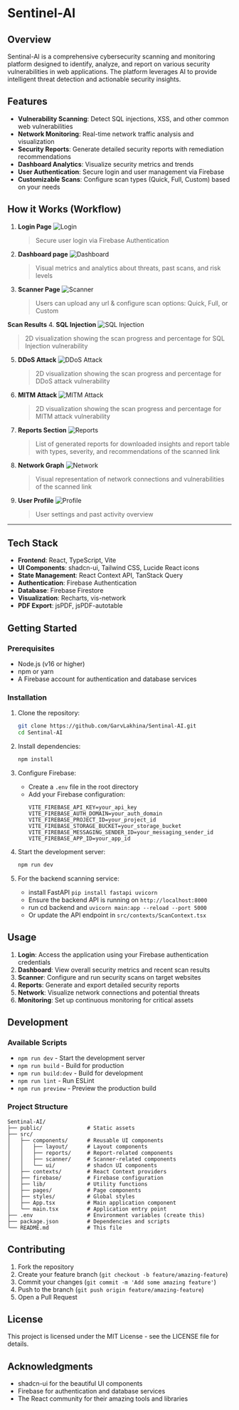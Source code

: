 # Sentinel-AI

## Overview

Sentinal-AI is a comprehensive cybersecurity scanning and monitoring platform designed to identify, analyze, and report on various security vulnerabilities in web applications. The platform leverages AI to provide intelligent threat detection and actionable security insights.

## Features

- **Vulnerability Scanning**: Detect SQL injections, XSS, and other common web vulnerabilities
- **Network Monitoring**: Real-time network traffic analysis and visualization
- **Security Reports**: Generate detailed security reports with remediation recommendations
- **Dashboard Analytics**: Visualize security metrics and trends
- **User Authentication**: Secure login and user management via Firebase
- **Customizable Scans**: Configure scan types (Quick, Full, Custom) based on your needs

## How it Works (Workflow)

1. **Login Page**
   ![Login](https://github.com/user-attachments/assets/697a67b8-2c51-4595-bbd9-c7eab404dc24)
   > Secure user login via Firebase Authentication

2. **Dashboard page**
   ![Dashboard](https://github.com/user-attachments/assets/489fc543-0bd1-4edb-8454-f468bbd4cb14)
   > Visual metrics and analytics about threats, past scans, and risk levels

3. **Scanner Page**
   ![Scanner](https://github.com/user-attachments/assets/3e8fee69-f4f0-4125-a124-2161e4124639)
   > Users can upload any url & configure scan options: Quick, Full, or Custom

 **Scan Results**
 4. **SQL Injection**
   ![SQL Injection](https://github.com/user-attachments/assets/b3f8d92f-bb89-403c-ad04-c261e8321f34)
   > 2D visualization showing the scan progress and percentage for SQL Injection vulnerability

5. **DDoS Attack**
   ![DDoS Attack](https://github.com/user-attachments/assets/10010a17-8ba1-408e-9c17-4459d053898a)
   > 2D visualization showing the scan progress and percentage for DDoS attack vulnerability

6. **MITM Attack**
   ![MITM Attack](https://github.com/user-attachments/assets/bb074b81-7f11-4676-8a61-4aaa58531eec)
   > 2D visualization showing the scan progress and percentage for MITM attack vulnerability

7. **Reports Section**
   ![Reports](https://github.com/user-attachments/assets/99ce498c-aae1-40ce-b85d-c06903c84af1)
   > List of generated reports for downloaded insights and report table with types, severity, and recommendations of the scanned link

8. **Network Graph**
   ![Network](https://github.com/user-attachments/assets/7524c948-eebb-4f40-aa64-746ed56bbcee)
   > Visual representation of network connections and vulnerabilities of the scanned link

9. **User Profile**
   ![Profile](https://github.com/user-attachments/assets/c6c4bc36-c45a-4317-bbb8-13d15422268d)
   > User settings and past activity overview

---

## Tech Stack

- **Frontend**: React, TypeScript, Vite
- **UI Components**: shadcn-ui, Tailwind CSS, Lucide React icons
- **State Management**: React Context API, TanStack Query
- **Authentication**: Firebase Authentication
- **Database**: Firebase Firestore
- **Visualization**: Recharts, vis-network
- **PDF Export**: jsPDF, jsPDF-autotable


## Getting Started

### Prerequisites

- Node.js (v16 or higher)
- npm or yarn
- A Firebase account for authentication and database services

### Installation

1. Clone the repository:
   ```sh
   git clone https://github.com/GarvLakhina/Sentinal-AI.git
   cd Sentinal-AI
   ```

2. Install dependencies:
   ```sh
   npm install
   ```

3. Configure Firebase:
   - Create a `.env` file in the root directory
   - Add your Firebase configuration:
     ```
     VITE_FIREBASE_API_KEY=your_api_key
     VITE_FIREBASE_AUTH_DOMAIN=your_auth_domain
     VITE_FIREBASE_PROJECT_ID=your_project_id
     VITE_FIREBASE_STORAGE_BUCKET=your_storage_bucket
     VITE_FIREBASE_MESSAGING_SENDER_ID=your_messaging_sender_id
     VITE_FIREBASE_APP_ID=your_app_id
     ```

4. Start the development server:
   ```sh
   npm run dev
   ```

5. For the backend scanning service:
   - install FastAPI `pip install fastapi uvicorn`
   - Ensure the backend API is running on `http://localhost:8000`
   - run cd backend and `uvicorn main:app --reload --port 5000`
   - Or update the API endpoint in `src/contexts/ScanContext.tsx`

## Usage

1. **Login**: Access the application using your Firebase authentication credentials
2. **Dashboard**: View overall security metrics and recent scan results
3. **Scanner**: Configure and run security scans on target websites
4. **Reports**: Generate and export detailed security reports
5. **Network**: Visualize network connections and potential threats
6. **Monitoring**: Set up continuous monitoring for critical assets

## Development

### Available Scripts

- `npm run dev` - Start the development server
- `npm run build` - Build for production
- `npm run build:dev` - Build for development
- `npm run lint` - Run ESLint
- `npm run preview` - Preview the production build

### Project Structure

```
Sentinal-AI/
├── public/              # Static assets
├── src/
│   ├── components/      # Reusable UI components
│   │   ├── layout/      # Layout components
│   │   ├── reports/     # Report-related components
│   │   ├── scanner/     # Scanner-related components
│   │   └── ui/          # shadcn UI components
│   ├── contexts/        # React Context providers
│   ├── firebase/        # Firebase configuration
│   ├── lib/             # Utility functions
│   ├── pages/           # Page components
│   ├── styles/          # Global styles
│   ├── App.tsx          # Main application component
│   └── main.tsx         # Application entry point
├── .env                 # Environment variables (create this)
├── package.json         # Dependencies and scripts
└── README.md            # This file
```

## Contributing

1. Fork the repository
2. Create your feature branch (`git checkout -b feature/amazing-feature`)
3. Commit your changes (`git commit -m 'Add some amazing feature'`)
4. Push to the branch (`git push origin feature/amazing-feature`)
5. Open a Pull Request

## License

This project is licensed under the MIT License - see the LICENSE file for details.
## Acknowledgments

- shadcn-ui for the beautiful UI components
- Firebase for authentication and database services
- The React community for their amazing tools and libraries

